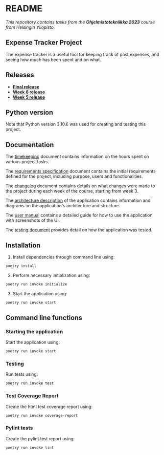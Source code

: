 # README

*This repository contains tasks from the **Ohjelmistotekniikka 2023** course from Helsingin Yliopisto.*

## Expense Tracker Project

The expense tracker is a useful tool for keeping track of past expenses, and seeing how much has been spent and on what.

## Releases
- [**Final release**](https://github.com/lenbie/ot-harjoitustyo/releases/tag/final_release)
- [**Week 6 release**](https://github.com/lenbie/ot-harjoitustyo/releases/tag/viikko6)
- [**Week 5 release**](https://github.com/lenbie/ot-harjoitustyo/releases/tag/viikko5)

## Python version

Note that Python version 3.10.6 was used for creating and testing this project.

## Documentation

The [timekeeping](https://github.com/lenbie/ot-harjoitustyo/blob/master/documentation/timekeeping.md) document contains information on the hours spent on various project tasks.

The [requirements specification](https://github.com/lenbie/ot-harjoitustyo/blob/master/documentation/requirements_specification.md) document contains the initial requirements defined for the project, including purpose, users and functionalities.

The [changelog](https://github.com/lenbie/ot-harjoitustyo/blob/master/documentation/changelog.md) document contains details on what changes were made to the project during each week of the course, starting from week 3.

The [architecture description](https://github.com/lenbie/ot-harjoitustyo/blob/master/documentation/architecture.md) of the application contains information and diagrams on the application's architecture and structure.

The [user manual](https://github.com/lenbie/ot-harjoitustyo/blob/master/documentation/user_manual.md) contains a detailed guide for how to use the application with screenshots of the UI.

The [testing document](https://github.com/lenbie/ot-harjoitustyo/blob/master/documentation/testing_document.md) provides detail on how the application was tested.

## Installation

1. Install dependencies through command line using:

```bash
poetry install
```

2. Perform necessary initialization using:

```bash
poetry run invoke initialize
```

3. Start the application using: 

```bash
poetry run invoke start
```

## Command line functions

### Starting the application

Start the application using: 

```bash
poetry run invoke start
```

### Testing

Run tests using:

```bash
poetry run invoke test
```

### Test Coverage Report

Create the html test coverage report using:

```bash
poetry run invoke coverage-report
```

### Pylint tests

Create the pylint test report using:

```bash
poetry run invoke lint
```
